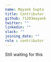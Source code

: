 ```yaml
---
name: Mayank Gupta
title: Contributor
github: 71203mayank
twitter: ""
linkedin: ""
slack: ""
joining_date: ""
role : contributor
---
```


Still waiting for this

